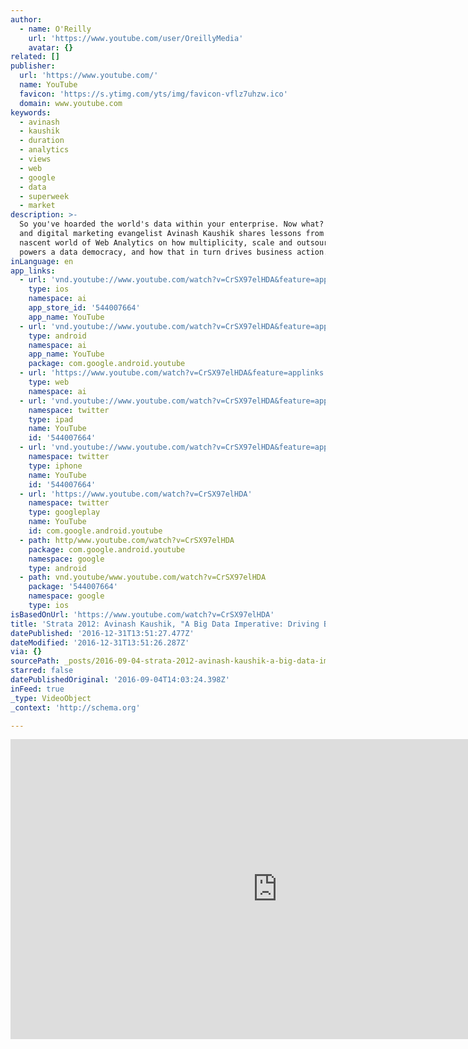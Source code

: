 ```yaml
---
author:
  - name: O'Reilly
    url: 'https://www.youtube.com/user/OreillyMedia'
    avatar: {}
related: []
publisher:
  url: 'https://www.youtube.com/'
  name: YouTube
  favicon: 'https://s.ytimg.com/yts/img/favicon-vflz7uhzw.ico'
  domain: www.youtube.com
keywords:
  - avinash
  - kaushik
  - duration
  - analytics
  - views
  - web
  - google
  - data
  - superweek
  - market
description: >-
  So you've hoarded the world's data within your enterprise. Now what? Author
  and digital marketing evangelist Avinash Kaushik shares lessons from the
  nascent world of Web Analytics on how multiplicity, scale and outsourcing
  powers a data democracy, and how that in turn drives business action.
inLanguage: en
app_links:
  - url: 'vnd.youtube://www.youtube.com/watch?v=CrSX97elHDA&feature=applinks'
    type: ios
    namespace: ai
    app_store_id: '544007664'
    app_name: YouTube
  - url: 'vnd.youtube://www.youtube.com/watch?v=CrSX97elHDA&feature=applinks'
    type: android
    namespace: ai
    app_name: YouTube
    package: com.google.android.youtube
  - url: 'https://www.youtube.com/watch?v=CrSX97elHDA&feature=applinks'
    type: web
    namespace: ai
  - url: 'vnd.youtube://www.youtube.com/watch?v=CrSX97elHDA&feature=applinks'
    namespace: twitter
    type: ipad
    name: YouTube
    id: '544007664'
  - url: 'vnd.youtube://www.youtube.com/watch?v=CrSX97elHDA&feature=applinks'
    namespace: twitter
    type: iphone
    name: YouTube
    id: '544007664'
  - url: 'https://www.youtube.com/watch?v=CrSX97elHDA'
    namespace: twitter
    type: googleplay
    name: YouTube
    id: com.google.android.youtube
  - path: http/www.youtube.com/watch?v=CrSX97elHDA
    package: com.google.android.youtube
    namespace: google
    type: android
  - path: vnd.youtube/www.youtube.com/watch?v=CrSX97elHDA
    package: '544007664'
    namespace: google
    type: ios
isBasedOnUrl: 'https://www.youtube.com/watch?v=CrSX97elHDA'
title: 'Strata 2012: Avinash Kaushik, "A Big Data Imperative: Driving Big Action"'
datePublished: '2016-12-31T13:51:27.477Z'
dateModified: '2016-12-31T13:51:26.287Z'
via: {}
sourcePath: _posts/2016-09-04-strata-2012-avinash-kaushik-a-big-data-imperative-drivin.md
starred: false
datePublishedOriginal: '2016-09-04T14:03:24.398Z'
inFeed: true
_type: VideoObject
_context: 'http://schema.org'

---
```

<iframe src="https://cdn.embedly.com/widgets/media.html?src=https%3A%2F%2Fwww.youtube.com%2Fembed%2FCrSX97elHDA%3Ffeature%3Doembed&amp;url=http%3A%2F%2Fwww.youtube.com%2Fwatch%3Fv%3DCrSX97elHDA&amp;image=https%3A%2F%2Fi.ytimg.com%2Fvi%2FCrSX97elHDA%2Fhqdefault.jpg&amp;key=b7d04c9b404c499eba89ee7072e1c4f7&amp;type=text%2Fhtml&amp;schema=youtube" width="854" height="480" scrolling="no" frameborder="0" allowfullscreen="" style=""></iframe>